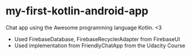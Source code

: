 # my-first-kotlin-android-app
Chat app using the Awesome programming language Kotlin. &lt;3

- Used FirebaseDatabase, FirebaseRecyclerAdapter from FirebaseUI
- Used implementation from FriendlyChatApp from the Udacity Course
